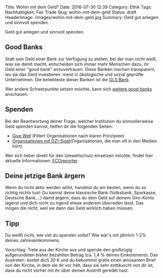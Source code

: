 Title: Wohin mit dem Geld?
Date: 2016-07-30 12:39
Category: Ethik
Tags: Nachhaltigkeit, Fair Trade
Slug: wohin-mit-dem-geld
Status: draft
HeaderImage: /images/wohin-mit-dem-geld.jpg
Summary: Geld gut anlegen und sinnvoll spenden.<!--more-->

Geld gut anlegen und sinnvoll spenden.<!--more-->

Good Banks
----------

Statt sein Geld einer Bank zur Verfügung zu stellen, bei der man nicht
weiß, was sie damit macht, entscheiden sich immer mehr Menschen dazu,
ihr Geld einer "good bank" anzuvertrauen. Diese Banken machen
transparent, wo sie das Geld investieren: meist in ökologische und
sozial geprüfte Unternehmen. Die beliebteste dieser Banken ist die [GLS Bank](https://www.gls.de).

Wer andere Schwerpunkte setzen möchte, kann sich [weitere good
banks](http://www.ecoreporter.de/nachhaltige-anbieter/bankenvermoegensverwaltung.html)
anschauen.

Spenden
-------

Bei der Beantwortung deiner Frage, welcher Institution du
sinnvollerweise Geld spenden kannst, helfen dir die folgenden Seiten:

-   [Give Well](http://www.givewell.org/) (Filtert Organisationen nach
    klaren Prinzipien)
-   [Organisationen mit     DZI-Sigel](http://www.dzi.de/spenderberatung/das-spenden-siegel/liste-aller-spenden-siegel-organisationen-a-z/)(Organisationen,
    die man oft in den Medien hört)

Wer sich lieber direkt für den Umweltschutz einsetzen möchte, findet
hier aktuelle Informationen:
[ECOreporter](http://www.ecoreporter.de/newsportal.html).

Deine jetzige Bank ärgern
-------------------------

Wenn du nicht aktiv werden willst, handelst du am besten, wenn du so
richtig nichts tust: Du kannst deine klassische Bank (Volksbank,
Sparkasse, Deutsche Bank,...) damit ärgern, dass du dein Geld auf deinem
Giro-Konto lagerst und dich nicht zu irgend etwas anderem überreden
lässt. Das mögen die nicht, weil sie dann das Geld wirklich haben
müssen.

Tipp
----

Du weißt nicht, wie viel du spenden sollst? Wie wär's mit jährlich 1-2%
deines Jahreseinkommens.

Vorschlag: Trete aus der Kirche aus und spende den großzügig
aufgerundeten bisher bezahlten Betrag (ca. 1,4 % deines Einkommens). Das
Austreten  kostet dich 30 € und du bekommst gratis einen amüsanten Brief
von der Kirche, in dem sie dir vor hält, dass sie sehr enttäuscht von
dir ist, dass du nicht vorher mit ihr über deinen Austritt geredet hast.

